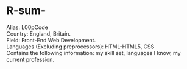 # R-sum-
Alias: L00pCode<br>
Country: England, Britain.<br>
Field: Front-End Web Development.<br>
Languages (Excluding preprocessors): HTML-HTML5, CSS<br>
Contains the following information: my skill set, languages I know, my current profession.
